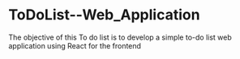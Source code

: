 # ToDoList--Web_Application
The objective of this To do list is to develop a simple to-do list web application using React for the frontend
